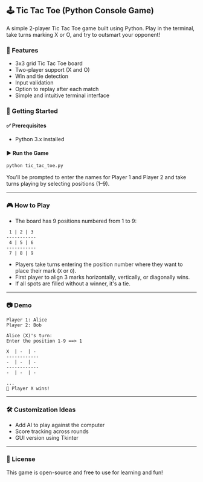 
## 🕹️ Tic Tac Toe (Python Console Game)

A simple 2-player Tic Tac Toe game built using Python. Play in the terminal, take turns marking X or O, and try to outsmart your opponent!

### 📌 Features

- 3x3 grid Tic Tac Toe board  
- Two-player support (X and O)  
- Win and tie detection  
- Input validation  
- Option to replay after each match  
- Simple and intuitive terminal interface  

### 🚀 Getting Started

#### ✅ Prerequisites
- Python 3.x installed

#### ▶️ Run the Game

```bash
python tic_tac_toe.py
```

You'll be prompted to enter the names for Player 1 and Player 2 and take turns playing by selecting positions (1–9).

---

### 🎮 How to Play

- The board has 9 positions numbered from 1 to 9:

```
 1 | 2 | 3
-----------
 4 | 5 | 6
-----------
 7 | 8 | 9
```

- Players take turns entering the position number where they want to place their mark (`X` or `O`).
- First player to align 3 marks horizontally, vertically, or diagonally wins.
- If all spots are filled without a winner, it's a tie.

---

### 📷 Demo

```
Player 1: Alice
Player 2: Bob

Alice (X)'s turn:
Enter the position 1-9 ==> 1

X  | -  | -
------------
-  | -  | -
------------
-  | -  | -

...
🎉 Player X wins!
```

---

### 🛠️ Customization Ideas

- Add AI to play against the computer
- Score tracking across rounds
- GUI version using Tkinter

---

### 📄 License

This game is open-source and free to use for learning and fun!
